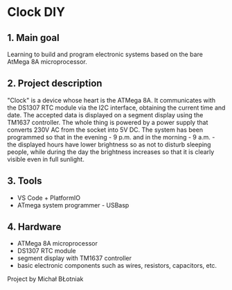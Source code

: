 # Clock DIY


## 1. Main goal
Learning to build and program electronic systems based on the bare AtMega 8A microprocessor.

## 2. Project description
"Clock" is a device whose heart is the ATMega 8A. It communicates with the DS1307 RTC module via the I2C interface, obtaining the current time and date. 
The accepted data is displayed on a segment display using the TM1637 controller. The whole thing is powered by a power supply that converts 230V AC from the socket into 5V DC.
The system has been programmed so that in the evening - 9 p.m. and in the morning - 9 a.m. - the displayed hours have lower brightness so as not to disturb sleeping people, while during the day the brightness increases so that it is clearly visible even in full sunlight.

## 3. Tools
- VS Code + PlatformIO
- ATmega system programmer - USBasp

## 4. Hardware
- ATMega 8A microprocessor
- DS1307 RTC module
- segment display with TM1637 controller
- basic electronic components such as wires, resistors, capacitors, etc.


Project by Michał BŁotniak
